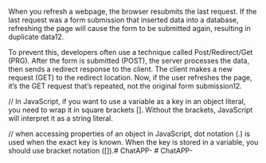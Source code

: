 When you refresh a webpage, the browser resubmits the last request. If the last request was a form submission that inserted data into a database, refreshing the page will cause the form to be submitted again, resulting in duplicate data12.

To prevent this, developers often use a technique called Post/Redirect/Get (PRG). After the form is submitted (POST), the server processes the data, then sends a redirect response to the client. The client makes a new request (GET) to the redirect location. Now, if the user refreshes the page, it’s the GET request that’s repeated, not the original form submission12.


//  In JavaScript, if you want to use a variable as a key in an object literal, you need to wrap it in square brackets []. Without the brackets, JavaScript will interpret it as a string literal.

// when accessing properties of an object in JavaScript, dot notation (.) is used when the exact key is known. When the key is stored in a variable, you should use bracket notation ([]).#   C h a t A P P -  
 #   C h a t A P P -  
 